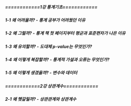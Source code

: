##### ============1강 통계기초============
##### 1-1 왜 어려울까? - 통계 공부가 어려웠던 이유
##### 1-2 왜 그럴까? - 통계 책 첫 페이지부터 평균과 표준편차가 나온 이유
##### 1-3 왜 유의할까? - 도대체 p-value는 무엇인가?
##### 1-4 왜 이렇게 복잡할까? - 통계적 가설과 오류는 무엇인가?
##### 1-5 왜 이렇게 생겼을까? - 변수와 데이터
##### ============2강 상관계수============
##### 2-1 왜 헷갈릴까? - 상관관계와 상관계수

